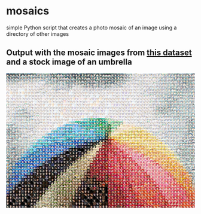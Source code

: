 # mosaics
simple Python script that creates a photo mosaic of an image using a directory of other images

## Output with the mosaic images from [this dataset](https://www.kaggle.com/datasets/splcher/animefacedataset) and a stock image of an umbrella

![](sateenvarjo_worsened.jpg?raw=true "")
